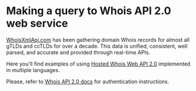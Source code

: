 # Making a query to Whois API 2.0 web service

[WhoisXmlApi.com](https://whoisapi.whoisxmlapi.com/) has been gathering domain
Whois records for almost all gTLDs and ccTLDs for over a decade.
This data is unified, consistent, well parsed, and accurate and provided
through real-time APIs.

Here you'll find examples of using
[Hosted Whois Web API 2.0](https://whoispai.whoisxmlapi.com/)
implemented in multiple languages.

Please, refer to
[Whois API 2.0 docs](https://whoisapi.whoisxmlapi.com/docs) for
authentication instructions.